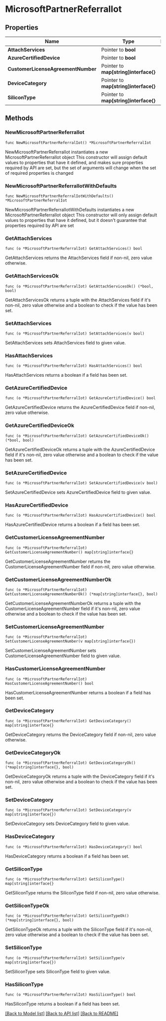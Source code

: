 # MicrosoftPartnerReferralIot

## Properties

Name | Type | Description | Notes
------------ | ------------- | ------------- | -------------
**AttachServices** | Pointer to **bool** |  | [optional] 
**AzureCertifiedDevice** | Pointer to **bool** |  | [optional] 
**CustomerLicenseAgreementNumber** | Pointer to **map[string]interface{}** |  | [optional] 
**DeviceCategory** | Pointer to **map[string]interface{}** |  | [optional] 
**SiliconType** | Pointer to **map[string]interface{}** |  | [optional] 

## Methods

### NewMicrosoftPartnerReferralIot

`func NewMicrosoftPartnerReferralIot() *MicrosoftPartnerReferralIot`

NewMicrosoftPartnerReferralIot instantiates a new MicrosoftPartnerReferralIot object
This constructor will assign default values to properties that have it defined,
and makes sure properties required by API are set, but the set of arguments
will change when the set of required properties is changed

### NewMicrosoftPartnerReferralIotWithDefaults

`func NewMicrosoftPartnerReferralIotWithDefaults() *MicrosoftPartnerReferralIot`

NewMicrosoftPartnerReferralIotWithDefaults instantiates a new MicrosoftPartnerReferralIot object
This constructor will only assign default values to properties that have it defined,
but it doesn't guarantee that properties required by API are set

### GetAttachServices

`func (o *MicrosoftPartnerReferralIot) GetAttachServices() bool`

GetAttachServices returns the AttachServices field if non-nil, zero value otherwise.

### GetAttachServicesOk

`func (o *MicrosoftPartnerReferralIot) GetAttachServicesOk() (*bool, bool)`

GetAttachServicesOk returns a tuple with the AttachServices field if it's non-nil, zero value otherwise
and a boolean to check if the value has been set.

### SetAttachServices

`func (o *MicrosoftPartnerReferralIot) SetAttachServices(v bool)`

SetAttachServices sets AttachServices field to given value.

### HasAttachServices

`func (o *MicrosoftPartnerReferralIot) HasAttachServices() bool`

HasAttachServices returns a boolean if a field has been set.

### GetAzureCertifiedDevice

`func (o *MicrosoftPartnerReferralIot) GetAzureCertifiedDevice() bool`

GetAzureCertifiedDevice returns the AzureCertifiedDevice field if non-nil, zero value otherwise.

### GetAzureCertifiedDeviceOk

`func (o *MicrosoftPartnerReferralIot) GetAzureCertifiedDeviceOk() (*bool, bool)`

GetAzureCertifiedDeviceOk returns a tuple with the AzureCertifiedDevice field if it's non-nil, zero value otherwise
and a boolean to check if the value has been set.

### SetAzureCertifiedDevice

`func (o *MicrosoftPartnerReferralIot) SetAzureCertifiedDevice(v bool)`

SetAzureCertifiedDevice sets AzureCertifiedDevice field to given value.

### HasAzureCertifiedDevice

`func (o *MicrosoftPartnerReferralIot) HasAzureCertifiedDevice() bool`

HasAzureCertifiedDevice returns a boolean if a field has been set.

### GetCustomerLicenseAgreementNumber

`func (o *MicrosoftPartnerReferralIot) GetCustomerLicenseAgreementNumber() map[string]interface{}`

GetCustomerLicenseAgreementNumber returns the CustomerLicenseAgreementNumber field if non-nil, zero value otherwise.

### GetCustomerLicenseAgreementNumberOk

`func (o *MicrosoftPartnerReferralIot) GetCustomerLicenseAgreementNumberOk() (*map[string]interface{}, bool)`

GetCustomerLicenseAgreementNumberOk returns a tuple with the CustomerLicenseAgreementNumber field if it's non-nil, zero value otherwise
and a boolean to check if the value has been set.

### SetCustomerLicenseAgreementNumber

`func (o *MicrosoftPartnerReferralIot) SetCustomerLicenseAgreementNumber(v map[string]interface{})`

SetCustomerLicenseAgreementNumber sets CustomerLicenseAgreementNumber field to given value.

### HasCustomerLicenseAgreementNumber

`func (o *MicrosoftPartnerReferralIot) HasCustomerLicenseAgreementNumber() bool`

HasCustomerLicenseAgreementNumber returns a boolean if a field has been set.

### GetDeviceCategory

`func (o *MicrosoftPartnerReferralIot) GetDeviceCategory() map[string]interface{}`

GetDeviceCategory returns the DeviceCategory field if non-nil, zero value otherwise.

### GetDeviceCategoryOk

`func (o *MicrosoftPartnerReferralIot) GetDeviceCategoryOk() (*map[string]interface{}, bool)`

GetDeviceCategoryOk returns a tuple with the DeviceCategory field if it's non-nil, zero value otherwise
and a boolean to check if the value has been set.

### SetDeviceCategory

`func (o *MicrosoftPartnerReferralIot) SetDeviceCategory(v map[string]interface{})`

SetDeviceCategory sets DeviceCategory field to given value.

### HasDeviceCategory

`func (o *MicrosoftPartnerReferralIot) HasDeviceCategory() bool`

HasDeviceCategory returns a boolean if a field has been set.

### GetSiliconType

`func (o *MicrosoftPartnerReferralIot) GetSiliconType() map[string]interface{}`

GetSiliconType returns the SiliconType field if non-nil, zero value otherwise.

### GetSiliconTypeOk

`func (o *MicrosoftPartnerReferralIot) GetSiliconTypeOk() (*map[string]interface{}, bool)`

GetSiliconTypeOk returns a tuple with the SiliconType field if it's non-nil, zero value otherwise
and a boolean to check if the value has been set.

### SetSiliconType

`func (o *MicrosoftPartnerReferralIot) SetSiliconType(v map[string]interface{})`

SetSiliconType sets SiliconType field to given value.

### HasSiliconType

`func (o *MicrosoftPartnerReferralIot) HasSiliconType() bool`

HasSiliconType returns a boolean if a field has been set.


[[Back to Model list]](../README.md#documentation-for-models) [[Back to API list]](../README.md#documentation-for-api-endpoints) [[Back to README]](../README.md)


